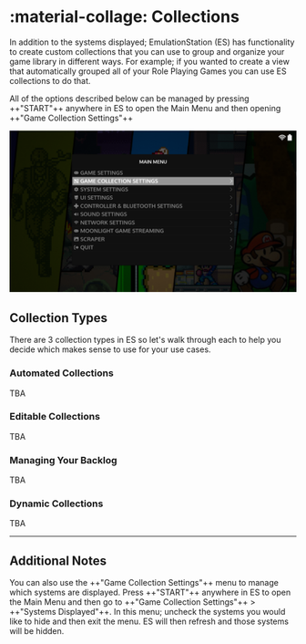 # :material-collage: Collections

In addition to the systems displayed; EmulationStation (ES) has functionality to create custom collections that you can use to group and organize your game library in different ways.  For example; if you wanted to create a view that automatically grouped all of your Role Playing Games you can use ES collections to do that. 

All of the options described below can be managed by pressing ++"START"++ anywhere in ES to open the Main Menu and then opening ++"Game Collection Settings"++


![Game Collection Settings Menu](../../_inc/images/collections-main-menu.png)

## Collection Types

There are 3 collection types in ES so let's walk through each to help you decide which makes sense to use for your use cases.

### Automated Collections

TBA

### Editable Collections

TBA

### Managing Your Backlog

TBA

### Dynamic Collections

TBA

---

## Additional Notes

You can also use the ++"Game Collection Settings"++ menu to manage which systems are displayed. Press ++"START"++ anywhere in ES to open the Main Menu and then go to ++"Game Collection Settings"++ > ++"Systems Displayed"++.  In this menu; uncheck the systems you would like to hide and then exit the menu.  ES will then refresh and those systems will be hidden.